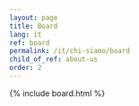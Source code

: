 ```yaml
---
layout: page
title: Board
lang: it
ref: board
permalink: /it/chi-siamo/board
child_of_ref: about-us
order: 2
---
```


{% include board.html %}
